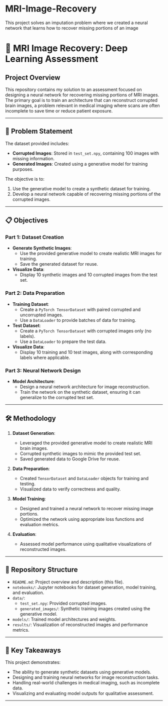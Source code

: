 # MRI-Image-Recovery
This project solves an imputation problem where we created a neural network that learns how to recover missing portions of an image

# 🧠 MRI Image Recovery: Deep Learning Assessment

## Project Overview
This repository contains my solution to an assessment focused on designing a neural network for recovering missing portions of MRI images. The primary goal is to train an architecture that can reconstruct corrupted brain images, a problem relevant in medical imaging where scans are often incomplete to save time or reduce patient exposure.

---

## 📄 Problem Statement
The dataset provided includes:
- **Corrupted Images**: Stored in `test_set.npy`, containing 100 images with missing information.
- **Generated Images**: Created using a generative model for training purposes.

The objective is to:
1. Use the generative model to create a synthetic dataset for training.
2. Develop a neural network capable of recovering missing portions of the corrupted images.

---

## 📋 Objectives

### Part 1: Dataset Creation
- **Generate Synthetic Images**:
  - Use the provided generative model to create realistic MRI images for training.
  - Save the generated dataset for reuse.
- **Visualize Data**:
  - Display 10 synthetic images and 10 corrupted images from the test set.

### Part 2: Data Preparation
- **Training Dataset**:
  - Create a `PyTorch TensorDataset` with paired corrupted and uncorrupted images.
  - Use a `DataLoader` to provide batches of data for training.
- **Test Dataset**:
  - Create a `PyTorch TensorDataset` with corrupted images only (no labels).
  - Use a `DataLoader` to prepare the test data.
- **Visualize Data**:
  - Display 10 training and 10 test images, along with corresponding labels where applicable.

### Part 3: Neural Network Design
- **Model Architecture**:
  - Design a neural network architecture for image reconstruction.
  - Train the network on the synthetic dataset, ensuring it can generalize to the corrupted test set.

---

## 🛠️ Methodology

1. **Dataset Generation**:
   - Leveraged the provided generative model to create realistic MRI brain images.
   - Corrupted synthetic images to mimic the provided test set.
   - Saved generated data to Google Drive for reuse.

2. **Data Preparation**:
   - Created `TensorDataset` and `DataLoader` objects for training and testing.
   - Visualized data to verify correctness and quality.

3. **Model Training**:
   - Designed and trained a neural network to recover missing image portions.
   - Optimized the network using appropriate loss functions and evaluation metrics.

4. **Evaluation**:
   - Assessed model performance using qualitative visualizations of reconstructed images.

---

## 📂 Repository Structure

- `README.md`: Project overview and description (this file).
- `notebooks/`: Jupyter notebooks for dataset generation, model training, and evaluation.
- `data/`:
  - `test_set.npy`: Provided corrupted images.
  - `generated_images/`: Synthetic training images created using the generative model.
- `models/`: Trained model architectures and weights.
- `results/`: Visualization of reconstructed images and performance metrics.

---

## 🎯 Key Takeaways

This project demonstrates:
- The ability to generate synthetic datasets using generative models.
- Designing and training neural networks for image reconstruction tasks.
- Handling real-world challenges in medical imaging, such as incomplete data.
- Visualizing and evaluating model outputs for qualitative assessment.

---

